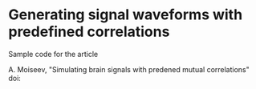 # Generating signal waveforms with predefined correlations
Sample code for the article 

A. Moiseev, "Simulating brain signals with predened mutual correlations"
doi:

